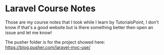 # Laravel Course Notes
Those are my course notes that I took while I learn by TutorialsPoint, I don't know if that's a good website but is there something better then open an issue and let me know!

The pusher folder is for the project showed here: https://blog.pusher.com/laravel-mvc-use/
